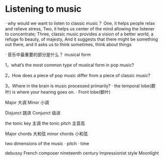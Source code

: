 # Listening to music

· why would we want to listen to classic music？
    One, it helps people relax and relieve stress, 
    Two, it helps us center of the mind allowing the listener to concentrate;
    Three, classic music provides a vision of a better world, a refuge fo beauty, of majesty, 
    And it suggests that there might be something out there, and it asks us to think sometimes, think about things


· 音乐中最重要的部分是什么？
    musical form

1，what’s the most common type of musical form in pop music?


2，How does a piece of pop music differ from a piece of classic music?


3，Where in the brain is music processed primarily?
	· the temporal lobe(颞叶) is where your hearing goes on. 
  · Front lobe(额叶)



Major 大调
Minor 小调

Disjunct 跳进
Conjunct 级进

the tonic key 主调
the tonic pitch 主音高

Major chords 大和弦
minor chords 小和弦


two dimensions of the music
· pitch
· time

debussy French composer nineteenth century Impressionist style Moonlight 
